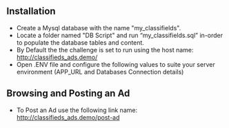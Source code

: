 ## Installation 


- Create a Mysql database with the name "my_classifields". 
- Locate a folder named "DB Script" and run “my_classifields.sql” in-order to populate the database tables and content.
- By Default the the challenge is set to run using the host name: http://classifieds_ads.demo/
- Open .ENV file and configure the following values to suite your server environment (APP_URL and Databases Connection details)


## Browsing and Posting an Ad

- To Post an Ad use the following link name: http://classifieds_ads.demo/post-ad